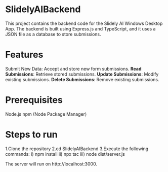# SlidelyAIBackend
This project contains the backend code for the Slidely AI Windows Desktop App. The backend is built using Express.js and TypeScript, and it uses a JSON file as a database to store submissions.
# Features
Submit New Data: Accept and store new form submissions.
**Read Submissions**: Retrieve stored submissions.
**Update Submissions**: Modify existing submissions.
**Delete Submissions**: Remove existing submissions.

# Prerequisites
Node.js
npm (Node Package Manager)

# Steps to run
1.Clone the repository
2.cd SlidelyAIBackend
3.Execute the following commands:
  i) npm install
  ii) npx tsc
  iii) node dist/server.js

The server will run on http://localhost:3000.
